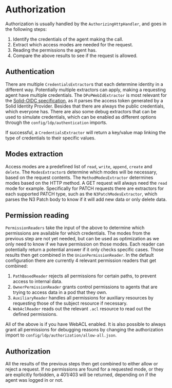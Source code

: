 # Authorization

Authorization is usually handled by the `AuthorizingHttpHandler`,
and goes in the following steps:

 1. Identify the credentials of the agent making the call.
 2. Extract which access modes are needed for the request.
 3. Reading the permissions the agent has.
 4. Compare the above results to see if the request is allowed.

## Authentication
There are multiple `CredentialsExtractor`s that each determine identity in a different way.
Potentially multiple extractors can apply,
making a requesting agent have multiple credentials. 
The `DPoPWebIdExtractor` is most relevant for the [Solid-OIDC specification](https://solid.github.io/solid-oidc/),
as it parses the access token generated by a Solid Identity Provider.
Besides that there are always the public credentials, which everyone has.
There are also some debug extractors that can be used to simulate credentials,
which can be enabled as different options through the `config/ldp/authentication` imports.

If successful, a `CredentialsExtractor` will return a key/value map
linking the type of credentials to their specific values.

## Modes extraction
Access modes are a predefined list of `read`, `write`, `append`, `create` and `delete`.
The `ModesExtractor`s determine which modes will be necessary,
based on the request contents.
The `MethodModesExtractor` determines modes based on the HTTP method.
A GET request will always need the `read` mode for example.
Specifically for PATCH requests there are extractors for each supported PATCH type,
such as the `N3PatchModesExtractor`,
which parses the N3 Patch body to know if it will add new data or only delete data.

## Permission reading
`PermissionReaders` take the input of the above to determine which permissions are available for which credentials.
The modes from the previous step are not yet needed,
but can be used as optimization as we only need to know if we have permission on those modes.
Each reader can potentially return a potential answer if it only checks specific cases.
Those results then get combined in the `UnionPermissionReader`.
In the default configuration there are currently 4 relevant permission readers that get combined:

1. `PathBasedReader` rejects all permissions for certain paths, to prevent access to internal data.
2. `OwnerPermissionReader` grants control permissions to agents that are trying to access data in a pod that they own.
3. `AuxiliaryReader` handles all permissions for auxiliary resources by requesting those of the subject resource if necessary.
4. `WebAclReader` reads out the relevant `.acl` resource to read out the defined permissions.

All of the above is if you have WebACL enabled.
It is also possible to always grant all permissions for debugging reasons
by changing the authorization import to `config/ldp/authorization/allow-all.json`.

## Authorization
All the results of the previous steps then get combined to either allow or reject a request.
If no permissions are found for a requested mode,
or they are explicitly forbidden,
a 401/403 will be returned,
depending on if the agent was logged in or not.
